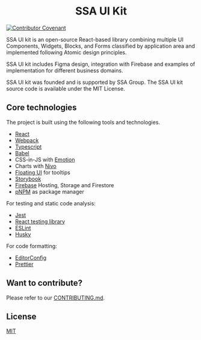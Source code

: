 <h1 align="center">SSA UI Kit</h1>

[![Contributor Covenant](https://img.shields.io/badge/Contributor%20Covenant-2.1-4baaaa.svg)](https://github.com/ssagroup/ui-kit/blob/main/CODE_OF_CONDUCT.md)  

SSA UI kit is an open-source React-based library combining multiple UI Components, Widgets, Blocks, and Forms classified by application area and implemented following Atomic design principles.  

SSA UI kit includes Figma design, integration with Firebase and examples of implementation for different business domains.  

SSA UI kit was founded and is supported by SSA Group. The SSA UI kit source code is available under the MIT License.  

## Core technologies
The project is built using the following tools and technologies.  

- [React](https://react.dev/)
- [Webpack](https://webpack.js.org/)
- [Typescript](https://www.typescriptlang.org/)
- [Babel](https://babeljs.io/)
- CSS-in-JS with [Emotion](https://emotion.sh/docs/introduction)
- Charts with [Nivo](https://nivo.rocks/)
- [Floating UI](https://floating-ui.com/) for tooltips  
- [Storybook](https://storybook.js.org/)
- [Firebase](https://firebase.google.com/) Hosting, Storage and Firestore 
- [pNPM](https://pnpm.io/) as package manager

For testing and static code analysis:
- [Jest](https://jestjs.io/)
- [React testing library](https://testing-library.com/docs/react-testing-library/intro/)
- [ESLint](https://eslint.org/)
- [Husky](https://typicode.github.io/husky/)

For code formatting:
- [EditorConfig](https://editorconfig.org/)
- [Prettier](https://prettier.io/)

## Want to contribute?

Please refer to our [CONTRIBUTING.md](https://github.com/ssagroup/ui-kit/blob/main/CONTRIBUTING.md).  

## License

[MIT](https://github.com/ssagroup/ui-kit/blob/main/LICENSE)  



